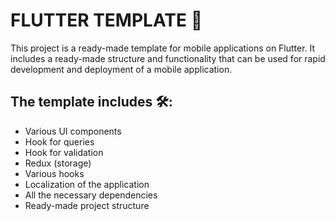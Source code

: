 # FLUTTER TEMPLATE 🧷
This project is a ready-made template for mobile applications on Flutter. It includes a ready-made structure and functionality that can be used for rapid development and deployment of a mobile application.

## The template includes 🛠:
- Various UI components
- Hook for queries
- Hook for validation
- Redux (storage)
- Various hooks
- Localization of the application
- All the necessary dependencies
- Ready-made project structure
